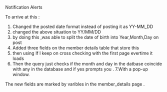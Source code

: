 Notification Alerts 

To arrive at this :
1. Changed the posted date format instead of posting it as YY-MM_DD
2. changed the above situation to YY/MM/DD
3. by doing this ,was able to split the date of birth into Year,Month,Day on post 
4. Added three fields on the member details table that store this 
5. then using If l keep on cross checking with the first page evertime it loads 
6. Then the query just checks if the month and day in the datbase coincide with any in the database and if yes prompts you .
7.With a pop-up window.

The new fields are marked by varibles in the member_details page .
